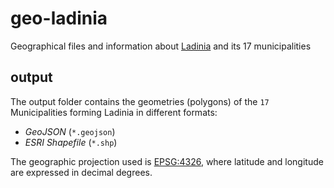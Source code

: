 # geo-ladinia
Geographical files and information about [Ladinia]((https://en.wikipedia.org/wiki/Ladinia)) and its 17 municipalities 


## output
The output folder contains the geometries (polygons) of the `17` Municipalities forming Ladinia in different formats:
* _GeoJSON_ (`*.geojson`)
* _ESRI Shapefile_ (`*.shp`)

The geographic projection used is [EPSG:4326](https://epsg.io/4326), where latitude and longitude are expressed in decimal degrees.